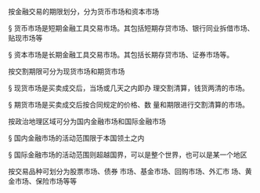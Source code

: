 按金融交易的期限划分，分为货币市场和资本市场 

§ 货币市场是短期金融工具交易市场。其包括短期存贷市场、银行同业拆借市场、贴现市场等 

§ 资本市场是长期金融工具交易市场。其包括长期存贷市场、证券市场等。 





按交割期限可分为现货市场和期货市场

§ 现货市场是买卖成交后，当场或几天之内即办 理交割清算，钱货两清的市场。 

§ 期货市场是买卖成交后按合同规定的价格、数 量和期限进行交割清算的市场。 





按政治地理区域可分为国内金融市场和国际金融市场 

§ 国内金融市场的活动范围限于本国领土之内 

§ 国际金融市场的活动范围则超越国界，可以是整个世界，也可以是某一个地区 





按交易品种可划分为股票市场、债券 市场、基金市场、回购市场、外汇市 场、黄金市场、保险市场等等